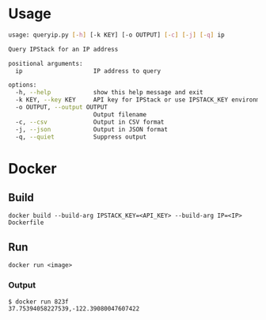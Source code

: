 # Usage
```bash
usage: queryip.py [-h] [-k KEY] [-o OUTPUT] [-c] [-j] [-q] ip

Query IPStack for an IP address

positional arguments:
  ip                    IP address to query

options:
  -h, --help            show this help message and exit
  -k KEY, --key KEY     API key for IPStack or use IPSTACK_KEY environment variable
  -o OUTPUT, --output OUTPUT
                        Output filename
  -c, --csv             Output in CSV format
  -j, --json            Output in JSON format
  -q, --quiet           Suppress output
```

# Docker
## Build
`docker build --build-arg IPSTACK_KEY=<API_KEY> --build-arg IP=<IP> Dockerfile`

## Run
`docker run <image>`

### Output
```bash
$ docker run 823f
37.75394058227539,-122.39080047607422
```